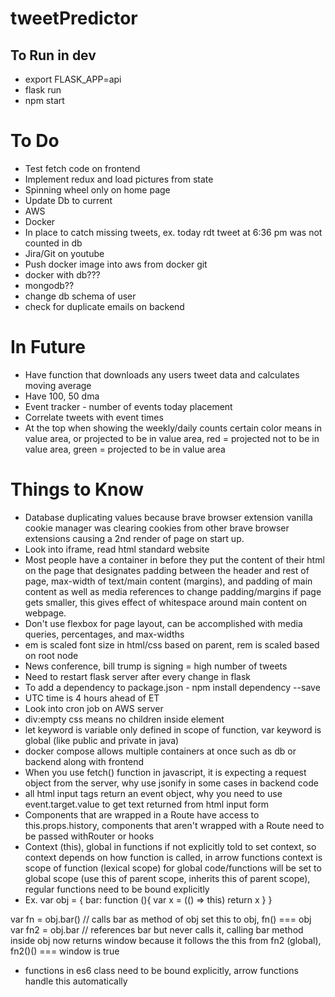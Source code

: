 # tweetPredictor
## To Run in dev
* export FLASK_APP=api
* flask run
* npm start

# To Do
* Test fetch code on frontend 
* Implement redux and load pictures from state
* Spinning wheel only on home page
* Update Db to current
* AWS
* Docker
* In place to catch missing tweets, ex. today rdt tweet at 6:36 pm was not counted in db
* Jira/Git on youtube
* Push docker image into aws from docker git
* docker with db???
* mongodb??
* change db schema of user
* check for duplicate emails on backend

# In Future
* Have function that downloads any users tweet data and calculates moving average
* Have 100, 50 dma
* Event tracker - number of events today placement
* Correlate tweets with event times
* At the top when showing the weekly/daily counts certain color means in value area, or projected to be in value area, red =  projected not to be in value area, green = projected to be in value area


# Things to Know
* Database duplicating values because brave browser extension vanilla cookie manager was clearing cookies from other brave browser extensions causing a 2nd render of page on start up.
* Look into iframe, read html standard website
* Most people have a container in before they put the content of their html on the page that designates padding between the header and rest of page, max-width of text/main content (margins), and padding of main content as well as media references to change padding/margins if page gets smaller, this gives effect of whitespace around main content on webpage.
* Don't use flexbox for page layout, can be accomplished with media queries, percentages, and max-widths
* em is scaled font size in html/css based on parent, rem is scaled based on root node
* News conference, bill trump is signing = high number of tweets
* Need to restart flask server after every change in flask
* To add a dependency to package.json - npm install dependency --save
* UTC time is 4 hours ahead of ET
* Look into cron job on AWS server
* div:empty css means no children inside element
* let keyword is variable only defined in scope of function, var keyword is global (like public and private in java)
* docker compose allows multiple containers at once such as db or backend along with frontend
* When you use fetch() function in javascript, it is expecting a request object from the server, why use jsonify in some cases in backend code
* all html input tags return an event object, why you need to use event.target.value to get text returned from html input form
* Components that are wrapped in a Route have access to this.props.history, components that aren't wrapped with a Route need to be passed withRouter or hooks
* Context (this), global in functions if not explicitly told to set context, so context depends on how function is called, in arrow functions context is scope of function (lexical scope) for global code/functions will be set to global scope (use this of parent scope, inherits this of parent scope), regular functions need to be bound explicitly
* Ex. 
var obj = {
    bar: function (){
        var x = (() => this)
        return x
    }
}

var fn = obj.bar() // calls bar as method of obj set this to obj, fn() === obj
var fn2 = obj.bar // references bar but never calls it, calling bar method inside obj now returns window because it follows the this from fn2 (global), fn2()() === window is true
* functions in es6 class need to be bound explicitly, arrow functions handle this automatically